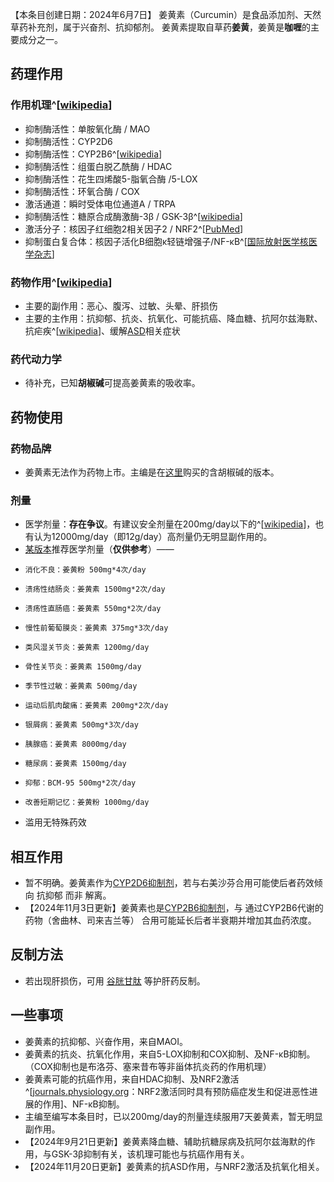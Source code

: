 ﻿【本条目创建日期：2024年6月7日】
姜黄素（Curcumin）是食品添加剂、天然草药补充剂，属于兴奋剂、抗抑郁剂。
姜黄素提取自草药**姜黄**，姜黄是**咖喱**的主要成分之一。
## 药理作用
### 作用机理^[[wikipedia](https://en.wikipedia.org/wiki/Curcumin)]
- 抑制酶活性：单胺氧化酶 / MAO
- 抑制酶活性：CYP2D6
- 抑制酶活性：CYP2B6^[[wikipedia](https://en.wikipedia.org/wiki/CYP2B6#CYP2B6_ligands)]
- 抑制酶活性：组蛋白脱乙酰酶 / HDAC
- 抑制酶活性：花生四烯酸5-脂氧合酶 /5-LOX
- 抑制酶活性：环氧合酶 / COX
- 激活通道：瞬时受体电位通道A / TRPA
- 抑制酶活性：糖原合成酶激酶-3β / GSK-3β^[[wikipedia](https://en.wikipedia.org/wiki/GSK-3#Curcumin)]
- 激活分子：核因子红细胞2相关因子2 / NRF2^[[PubMed](https://pubmed.ncbi.nlm.nih.gov/31622191/)]
- 抑制蛋白复合体：核因子活化B细胞κ轻链增强子/NF-κB^[[国际放射医学核医学杂志](http://www.ijrmnm.com/article/doi/10.3760/cma.j.issn.1673-4114.2013.04.011)]
### 药物作用^[[wikipedia](https://en.wikipedia.org/wiki/Curcumin)]
- 主要的副作用：恶心、腹泻、过敏、头晕、肝损伤
- 主要的主作用：抗抑郁、抗炎、抗氧化、可能抗癌、降血糖、抗阿尔兹海默、抗疟疾^[[wikipedia](https://en.wikipedia.org/wiki/GSK-3#Curcumin)]、缓解[ASD](/psychiatry/ASD)相关症状
### 药代动力学
- 待补充，已知**胡椒碱**可提高姜黄素的吸收率。
## 药物使用
### 药物品牌
- 姜黄素无法作为药物上市。主编是在[这里](https://item.taobao.com/item.htm?id=775959993626)购买的含胡椒碱的版本。
### 剂量
- 医学剂量：**存在争议**。有建议安全剂量在200mg/day以下的^[[wikipedia](https://zh.wikipedia.org/wiki/%E5%A7%9C%E9%BB%84%E7%B4%A0#%E9%A3%9F%E7%94%A8%E6%94%9D%E5%8F%96%E9%87%8F)]，也有认为12000mg/day（即12g/day）高剂量仍无明显副作用的。
- [某版本](https://mp.weixin.qq.com/s/g1RfQZ5BR1hml93E_y1NvQ)推荐医学剂量（**仅供参考**）——
-     消化不良：姜黄粉 500mg*4次/day
-     溃疡性结肠炎：姜黄素 1500mg*2次/day
-     溃疡性直肠癌：姜黄素 550mg*2次/day
-     慢性前葡萄膜炎：姜黄素 375mg*3次/day
-     类风湿关节炎：姜黄素 1200mg/day
-     骨性关节炎：姜黄素 1500mg/day
-     季节性过敏：姜黄素 500mg/day
-     运动后肌肉酸痛：姜黄素 200mg*2次/day
-     银屑病：姜黄素 500mg*3次/day
-     胰腺癌：姜黄素 8000mg/day
-     糖尿病：姜黄素 1500mg/day
-     抑郁：BCM-95 500mg*2次/day
-     改善短期记忆：姜黄粉 1000mg/day
- 滥用无特殊药效
## 相互作用
- 暂不明确。姜黄素作为[CYP2D6抑制剂](/t/cyp2d6抑制剂)，若与右美沙芬合用可能使后者药效倾向 抗抑郁 而非 解离。
- 【2024年11月3日更新】姜黄素也是[CYP2B6抑制剂](/t/cyp2b6抑制剂)，与 通过CYP2B6代谢的药物（舍曲林、司来吉兰等） 合用可能延长后者半衰期并增加其血药浓度。
## 反制方法
- 若出现肝损伤，可用 [谷胱甘肽](/drug/GSH) 等护肝药反制。
## 一些事项
- 姜黄素的抗抑郁、兴奋作用，来自MAOI。
- 姜黄素的抗炎、抗氧化作用，来自5-LOX抑制和COX抑制、及NF-κB抑制。（COX抑制也是布洛芬、塞来昔布等非甾体抗炎药的作用机理）
- 姜黄素可能的抗癌作用，来自HDAC抑制、及NRF2激活^[[journals.physiology.org](https://journals.physiology.org/doi/full/10.1152/physrev.00023.2017)：NRF2激活同时具有预防癌症发生和促进恶性进展的作用]、NF-κB抑制。
- 主编至编写本条目时，已以200mg/day的剂量连续服用7天姜黄素，暂无明显副作用。
- 【2024年9月21日更新】姜黄素降血糖、辅助抗糖尿病及抗阿尔兹海默的作用，与GSK-3β抑制有关，该机理可能也与抗癌作用有关。
- 【2024年11月20日更新】姜黄素的抗ASD作用，与NRF2激活及抗氧化相关。

